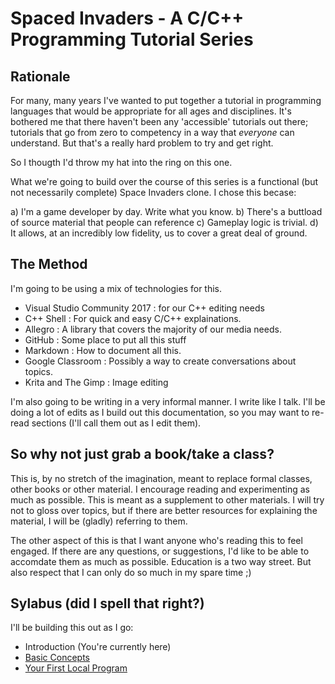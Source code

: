 # Spaced Invaders - A C/C++ Programming Tutorial Series

## Rationale

For many, many years I've wanted to put together a tutorial in programming languages that would be appropriate for all ages and disciplines. It's bothered me that there haven't been any 'accessible' tutorials out there; tutorials that go from zero to competency in a way that _everyone_ can understand. But that's a really hard problem to try and get right.

So I thougth I'd throw my hat into the ring on this one.

What we're going to build over the course of this series is a functional (but not necessarily complete) Space Invaders clone. I chose this becase:

a) I'm a game developer by day. Write what you know.
b) There's a buttload of source material that people can reference
c) Gameplay logic is trivial.
d) It allows, at an incredibly low fidelity, us to cover a great deal of ground.

## The Method

I'm going to be using a mix of technologies for this.

- Visual Studio Community 2017 : for our C++ editing needs
- C++ Shell : For quick and easy C/C++ explainations.
- Allegro : A library that covers the majority of our media needs.
- GitHub : Some place to put all this stuff
- Markdown : How to document all this.
- Google Classroom : Possibly a way to create conversations about topics.
- Krita and The Gimp : Image editing

I'm also going to be writing in a very informal manner. I write like I talk. I'll be doing a lot of edits as I build out this documentation, so you may want to re-read sections (I'll call them out as I edit them).

## So why not just grab a book/take a class?

This is, by no stretch of the imagination, meant to replace formal classes, other books or other material. I encourage reading and experimenting as much as possible. This is meant as a supplement to other materials. I will try not to gloss over topics, but if there are better resources for explaining the material, I will be (gladly) referring to them.

The other aspect of this is that I want anyone who's reading this to feel engaged. If there are any questions, or suggestions, I'd like to be able to accomdate them as much as possible. Education is a two way street. But also respect that I can only do so much in my spare time ;)

## Sylabus (did I spell that right?)

I'll be building this out as I go:

- Introduction (You're currently here)
- [Basic Concepts](basicconcepts.md)
- [Your First Local Program](firststeps.md)